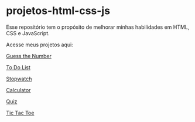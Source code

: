 # projetos-html-css-js
Esse repositório tem o propósito de melhorar minhas habilidades em HTML, CSS e JavaScript. 

Acesse meus projetos aqui:

[Guess the Number](https://evandroorso.github.io/projetos-html-css-js/projetos/adivinhacao/index.html)

[To Do List](https://evandroorso.github.io/projetos-html-css-js/projetos/to-do-list/index.html)

[Stopwatch](https://evandroorso.github.io/projetos-html-css-js/projetos/cronometro/index.html)

[Calculator](https://evandroorso.github.io/projetos-html-css-js/projetos/calculadora/index.html)

[Quiz](https://evandroorso.github.io/projetos-html-css-js/projetos/quiz/index.html)

[Tic Tac Toe](https://evandroorso.github.io/projetos-html-css-js/projetos/jogo-da-velha/index.html)